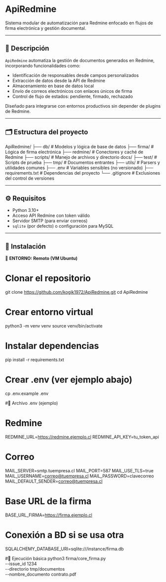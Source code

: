 # ApiRedmine
Sistema modular de automatización para Redmine enfocado en flujos de firma electrónica y gestión documental.

---

## 🧩 Descripción
`ApiRedmine` automatiza la gestión de documentos generados en Redmine, incorporando funcionalidades como:

- Identificación de responsables desde campos personalizados
- Extracción de datos desde la API de Redmine
- Almacenamiento en base de datos local
- Envío de correos electrónicos con enlaces únicos de firma
- Control de flujo de estados: pendiente, firmado, rechazado

Diseñado para integrarse con entornos productivos sin depender de plugins de Redmine.

---

## 🗂️ Estructura del proyecto
ApiRedmine/ ├── db/ # Modelos y lógica de base de datos ├── firma/ # Lógica de firma electrónica ├── redmine/ # Conectores y caché de Redmine ├── scripts/ # Manejo de archivos y directorio docs/ ├── test/ # Scripts de prueba ├── tmp/ # Documentos entrantes ├── utils/ # Parsers y utilidades comunes ├── .env # Variables sensibles (no versionado) ├── requirements.txt # Dependencias del proyecto └── .gitignore # Exclusiones del control de versiones

---

## ⚙️ Requisitos

- Python 3.10+
- Acceso API Redmine con token válido
- Servidor SMTP (para enviar correos)
- `sqlite` (por defecto) o configuración para MySQL

---

## 🚀 Instalación

📍 **ENTORNO: Remoto (VM Ubuntu)**
# Clonar el repositorio
git clone https://github.com/kogik1972/ApiRedmine.git
cd ApiRedmine

# Crear entorno virtual
python3 -m venv venv
source venv/bin/activate

# Instalar dependencias
pip install -r requirements.txt

# Crear .env (ver ejemplo abajo)
cp .env.example .env

#🔐 Archivo .env (ejemplo)
# Redmine
REDMINE_URL=https://redmine.ejemplo.cl
REDMINE_API_KEY=tu_token_api

# Correo
MAIL_SERVER=smtp.tuempresa.cl
MAIL_PORT=587
MAIL_USE_TLS=true
MAIL_USERNAME=correo@tuempresa.cl
MAIL_PASSWORD=clavecorreo
MAIL_DEFAULT_SENDER=correo@tuempresa.cl

# Base URL de la firma
BASE_URL_FIRMA=https://firma.ejemplo.cl

# Conexión a BD si se usa otra
SQLALCHEMY_DATABASE_URI=sqlite:///instance/firma.db


#📄 Ejecución básica
python3 firma/core_firma.py \
  --issue_id 1234 \
  --directorio tmp/documentos \
  --nombre_documento contrato.pdf